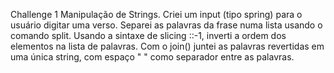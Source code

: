 Challenge 1
Manipulação de Strings.
Criei um input (tipo spring) para o usuário digitar uma verso. 
Separei as palavras da frase numa lista usando o comando split.
Usando a sintaxe de slicing ::-1, inverti a ordem dos elementos na lista de palavras.
Com o join() juntei as palavras revertidas em uma única string, com espaço " " como separador entre as palavras.
